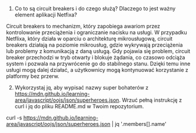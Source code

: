1. Co to są circuit breakers i do czego służą? Dlaczego to jest ważny element aplikacji Netfixa?

Circuit breakers to mechanizm, który zapobiega awariom przez kontrolowanie przeciążenia i ograniczanie nacisku na usługi. W przypadku Netflixa, który działa w oparciu o architekturę mikrousługową, circuit breakers działają na poziomie mikrousług, gdzie wykrywają przeciążenia lub problemy z komunikacją z daną usługą. Gdy pojawia się problem, circuit breaker przechodzi w tryb otwarty i blokuje żądania, co czasowo odciąża system i pozwala na przywrócenie go do stabilnego stanu. Dzięki temu inne usługi mogą dalej działać, a użytkownicy mogą kontynuować korzystanie z platformy bez przerw.

2. Wykorzystaj jq, aby wypisać nazwy super bohaterów z https://mdn.github.io/learning-area/javascript/oojs/json/superheroes.json. Wrzuć pełną instrukcję z curl i jq do pliku README.md w Twoim repozytorium.

curl -s https://mdn.github.io/learning-area/javascript/oojs/json/superheroes.json | jq '.members[].name'
